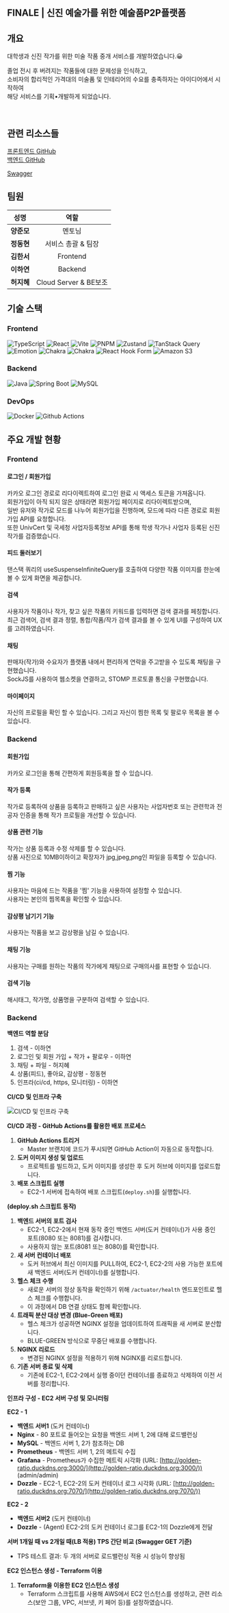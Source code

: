 ## FINALE | 신진 예술가를 위한 예술품P2P플랫폼

## 개요

대학생과 신진 작가를 위한 미술 작품 중개 서비스를 개발하였습니다.😀

졸업 전시 후 버려지는 작품들에 대한 문제성을 인식하고,  
소비자의 합리적인 가격대의 미술품 및 인테리어의 수요를 충족하자는 아이디어에서 시작하여  
해당 서비스를 기획•개발하게 되었습니다.  


</br>


## 관련 리소스들
[프론트엔드 GitHub](https://github.com/CSID-DGU/2024-2-SCS4031-Finale-2/tree/main/Frontend)  
[백엔드 GitHub](https://github.com/CSID-DGU/2024-2-SCS4031-Finale-2/tree/main/Backend)  

[Swagger](http://golden-ratio.duckdns.org/swagger-ui/index.html#/)  
 

## 팀원

  | 성명 | 역할 |
  | :---: | :---: |
  | **양준모** | 멘토님 |
  | **정동현** |  서비스 총괄 & 팀장 |
  | **김한서** | Frontend |
  | **이하연** | Backend |
  | **허지혜** | Cloud Server & BE보조 |

## 기술 스택

### Frontend

![TypeScript](https://img.shields.io/badge/typescript-%23007ACC.svg?style=for-the-badge&logo=typescript&logoColor=white)
![React](https://img.shields.io/badge/react-%2320232a.svg?style=for-the-badge&logo=react&logoColor=%2361DAFB)
![Vite](https://img.shields.io/badge/vite-%23646CFF.svg?style=for-the-badge&logo=vite&logoColor=white)
![PNPM](https://img.shields.io/badge/pnpm-%234a4a4a.svg?style=for-the-badge&logo=pnpm&logoColor=f69220)
![Zustand](https://img.shields.io/badge/Zustand-black?style=for-the-badge&labelColor=white)
![TanStack Query](https://img.shields.io/badge/-TanStack%20Query-FF4154?style=for-the-badge&logo=react%20query&logoColor=white)
![Emotion](https://img.shields.io/badge/Emotion-black?style=for-the-badge&labelColor=white)
![Chakra](https://img.shields.io/badge/chakra-%234ED1C5.svg?style=for-the-badge&logo=chakraui&logoColor=white)
![Chakra](https://img.shields.io/badge/SwiperJS-0B66FF.svg?style=for-the-badge&logo=swiper&logoColor=white)
![React Hook Form](https://img.shields.io/badge/React%20Hook%20Form-%23EC5990.svg?style=for-the-badge&logo=reacthookform&logoColor=white)
![Amazon S3](https://img.shields.io/badge/Amazon%20S3-FF9900?style=for-the-badge&logo=amazons3&logoColor=white)

### Backend

![Java](https://img.shields.io/badge/java-17-007396?style=for-the-badge&logo=java&logoColor=white)
![Spring Boot](https://img.shields.io/badge/Spring_Boot-3.1.8-6DB33F?style=for-the-badge&logo=springboot&logoColor=6DB33F)
![MySQL](https://img.shields.io/badge/MySQL-8.0-4479A1?style=for-the-badge&logo=MySQL&logoColor=white)

### DevOps

![Docker](https://img.shields.io/badge/Docker-2496ED?style=for-the-badge&logo=Docker&logoColor=white)
![Github Actions](https://img.shields.io/badge/GitHub_Actions-181717?style=for-the-badge&logo=GitHub&logoColor=white)

## 주요 개발 현황

### Frontend

#### 로그인 / 회원가입
카카오 로그인 경로로 리다이렉트하여 로그인 완료 시 액세스 토큰을 가져옵니다.  
회원가입이 아직 되지 않은 상태라면 회원가입 페이지로 리다이렉트받으며,  
일반 유저와 작가로 모드를 나누어 회원가입을 진행하며, 모드에 따라 다른 경로로 회원가입 API를 요청합니다.  
또한 UnivCert 및 국세청 사업자등록정보 API를 통해 학생 작가나 사업자 등록된 신진 작가를 검증했습니다.<br>

#### 피드 둘러보기
탠스택 쿼리의 useSuspenseInfiniteQuery를 호출하여 다양한 작품 이미지를 한눈에 볼 수 있게 화면을 제공합니다. <br>

#### 검색
사용자가 작품이나 작가, 찾고 싶은 작품의 키워드를 입력하면 검색 결과를 페칭합니다. <br>
최근 검색어, 검색 결과 정렬, 통합/작품/작가 검색 결과를 볼 수 있게 UI를 구성하여 UX를 고려하였습니다.  

#### 채팅
판매자(작가)와 수요자가 플랫폼 내에서 편리하게 연락을 주고받을 수 있도록 채팅을 구현했습니다.  
SockJS를 사용하여 웹소켓을 연결하고, STOMP 프로토콜 통신을 구현했습니다. <br>

#### 마이페이지
자신의 프로필을 확인 할 수 있습니다. 그리고 자신이 찜한 목록 및 팔로우 목록을 볼 수 있습니다.

### Backend
#### 회원가입
카카오 로그인을 통해 간편하게 회원등록을 할 수 있습니다.  

#### 작가 등록
작가로 등록하여 상품을 등록하고 판매하고 싶은 사용자는 사업자번호 또는 관련학과 전공자 인증을 통해 작가 프로필을 개선할 수 있습니다.  

#### 상품 관련 기능
작가는 상품 등록과 수정 삭제를 할 수 있습니다.  
상품 사진으로 10MB이하이고 확장자가 jpg,jpeg,png인 파일을 등록할 수 있습니다.  

#### 찜 기능
사용자는 마음에 드는 작품을 '찜' 기능을 사용하여 설정할 수 있습니다.  
사용자는 본인의 찜목록을 확인할 수 있습니다.  

#### 감상평 남기기 기능
사용자는 작품을 보고 감상평을 남길 수 있습니다.  

#### 채팅 기능
사용자는 구매를 원하는 작품의 작가에게 채팅으로 구매의사를 표현할 수 있습니다.  

#### 검색 기능
해시태그, 작가명, 상품명을 구분하여 검색할 수 있습니다.  




### Backend

**백엔드 역할 분담**

1. 검색 - 이하연
2. 로그인 및 회원 가입 + 작가 + 팔로우 - 이하연
3. 채팅 + 파일 - 허지혜
4. 상품(피드), 좋아요, 감상평 - 정동현
5. 인프라(ci/cd, https, 모니터링) - 이하연

**CI/CD 및 인프라 구축**

![CI/CD 및 인프라 구축](https://camo.githubusercontent.com/9fad39067426911983c24c3fc003ceada4d72b9c160b799eb65c685661505444/68747470733a2f2f76656c6f672e76656c63646e2e636f6d2f696d616765732f6879756e6e2f706f73742f39383663366166392d623639342d343463322d613535342d6464353165303931666465302f696d6167652e706e67)


**CI/CD 과정 - GitHub Actions를 활용한 배포 프로세스**

1. **GitHub Actions 트리거**
    - Master 브랜치에 코드가 푸시되면 GitHub Action이 자동으로 동작합니다.
2. **도커 이미지 생성 및 업로드**
    - 프로젝트를 빌드하고, 도커 이미지를 생성한 후 도커 허브에 이미지를 업로드합니다.
3. **배포 스크립트 실행**
    - EC2-1 서버에 접속하여 배포 스크립트(`deploy.sh`)를 실행합니다.

**(deploy.sh 스크립트 동작)**

1. **백엔드 서버의 포트 검사**
    - EC2-1, EC2-2에서 현재 동작 중인 백엔드 서버(도커 컨테이너)가 사용 중인 포트(8080 또는 8081)를 검사합니다.
    - 사용하지 않는 포트(8081 또는 8080)를 확인합니다.
2. **새 서버 컨테이너 배포**
    - 도커 허브에서 최신 이미지를 PULL하여, EC2-1, EC2-2의 사용 가능한 포트에 새 백엔드 서버(도커 컨테이너)를 실행합니다.
3. **헬스 체크 수행**
    - 새로운 서버의 정상 동작을 확인하기 위해 `/actuator/health` 엔드포인트로 헬스 체크를 수행합니다.
    - 이 과정에서 DB 연결 상태도 함께 확인합니다.
4. **트래픽 분산 대상 변경 (Blue-Green 배포)**
    - 헬스 체크가 성공하면 NGINX 설정을 업데이트하여 트래픽을 새 서버로 분산합니다.
    - BLUE-GREEN 방식으로 무중단 배포를 수행합니다.
5. **NGINX 리로드**
    - 변경된 NGINX 설정을 적용하기 위해 NGINX를 리로드합니다.
6. **기존 서버 종료 및 삭제**
    - 기존에 EC2-1, EC2-2에서 실행 중이던 컨테이너를 종료하고 삭제하여 이전 서버를 정리합니다.

**인프라 구성 - EC2 서버 구성 및 모니터링**

**EC2 - 1**

- **백엔드 서버1** (도커 컨테이너)
- **Nginx** - 80 포트로 들어오는 요청을 백엔드 서버 1, 2에 대해 로드밸런싱
- **MySQL** - 백엔드 서버 1, 2가 참조하는 DB
- **Prometheus** - 백엔드 서버 1, 2의 메트릭 수집
- **Grafana** - Prometheus가 수집한 메트릭 시각화 (URL: [http://golden-ratio.duckdns.org:3000/](http://golden-ratio.duckdns.org:3000/)) (admin/admin)
- **Dozzle** - EC2-1, EC2-2의 도커 컨테이너 로그 시각화 (URL: [http://golden-ratio.duckdns.org:7070/](http://golden-ratio.duckdns.org:7070/))

**EC2 - 2**

- **백엔드 서버2** (도커 컨테이너)
- **Dozzle** - (Agent) EC2-2의 도커 컨테이너 로그를 EC2-1의 Dozzle에게 전달

**서버 1개일 때 vs 2개일 때(LB 적용) TPS 간단 비교 (Swagger GET 기준)**

- TPS 테스트 결과: 두 개의 서버로 로드밸런싱 적용 시 성능이 향상됨

**EC2 인스턴스 생성 - Terraform 이용**

1. **Terraform을 이용한 EC2 인스턴스 생성**
    - Terraform 스크립트를 사용해 AWS에서 EC2 인스턴스를 생성하고, 관련 리소스(보안 그룹, VPC, 서브넷, 키 페어 등)를 설정하였습니다.

